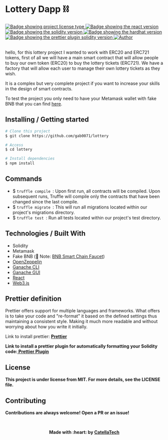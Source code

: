 <h1 aling="center">Lottery Dapp ⛓</h1>

  <a href="https://github.com/maurodesouza/profile-readme-generator/blob/master/LICENSE.md" target="_blank">
    <img alt="Badge showing project license type" src="https://img.shields.io/github/license/maurodesouza/profile-readme-generator?color=f85149">
  </a>

  <a href="#" target="_blank">
    <img src="https://img.shields.io/badge/React-18.1.0-45b8d8?style=flat-square" alt="Badge showing the react version"/>
  </a>

  <a href="#" target="_blank">
    <img src="https://img.shields.io/badge/Solidity-%5E8.0.4-363636?style=flat-square" alt="Badge showing the solidity version"/>
  </a>

  <a href="#" target="_blank">
    <img src="https://img.shields.io/badge/truffle-5.4.5-F0E8E0??style=flat-square" alt="Badge showing the hardhat version"/>
  </a>

  <a href="https://www.npmjs.com/package/prettier-plugin-solidity" target="_blank">
    <img src="https://img.shields.io/badge/prettier%20plugin%20solidity-1.0.0-pink.svg" alt="Badge showing the prettier plugin solidity version"/>
  </a>

  <a href="https://github.com/gab0071" target="_blank">
    <img alt="Author" src="https://img.shields.io/badge/made%20by-CatellaTech-blueviolet?style=flat-square">
  </a>
 

  <br>
  <br>

hello, for this lottery project I wanted to work with ERC20 and ERC721 tokens, first of all we will have a main smart contract that will allow people to buy our own token (ERC20) to buy the lottery tickets (ERC721). We have a factory that will allow each user to manage their own lottery tickets as they wish.

It is a complex but very complete project if you want to increase your skills in the design of smart contracts.

To test the project you only need to have your Metamask wallet with fake BNB that you can find <a href="https://testnet.bnbchain.org/faucet-smart">here</a>.


<h2> Installing / Getting started </h2>

```bash
# Clone this project
$ git clone https://github.com/gab0071/lottery

# Access
$ cd lottery

# Install dependencies
$ npm install

``` 

<h2>Commands</h2>

- $ `truffle compile `: Upon first run, all contracts will be compiled. Upon subsequent runs, Truffle will compile only the contracts that have been changed since the last compile.
- $ `truffle migrate `: This will run all migrations located within our project's migrations directory.
- $ `truffle test `: Run all tests located within our project's test directory.

<h2> Technologies / Built With </h2>

- Solidity
- Metamask
- Fake BNB (🚨 Note: <a href="https://testnet.bnbchain.org/faucet-smart"> BNB Smart Chain Faucet</a>)
- <a href="https://www.npmjs.com/package/@openzeppelin/contracts"> OpenZeppelin </a>
- <a href="https://www.npmjs.com/package/ganache?activeTab=readme"> Ganache CLI </a>
- <a href="https://trufflesuite.com/ganache/"> Ganache GUI </a>
- <a href="https://pt-br.reactjs.org/">React</a>
- <a href="https://web3js.readthedocs.io/en/v1.8.1/"> Web3.js </a>


<h2>Prettier definition </h2>
<p> Prettier offers support for multiple languages and frameworks. What <Prettier> offers is to take your code and "re-format" it based on the defined settings thus maintaining a consistent style. Making it much more readable and without worrying about how you write it initially.</p>

<p>  Link to install prettier: <a href="https://prettier.io/docs/en/install.html"><strong> Prettier<strong></a></p>

<p>Link to install a prettier plugin for automatically formatting your Solidity code:<a href="https://www.npmjs.com/package/prettier-plugin-solidity"><strong> Prettier Plugin <strong></a></p>

<h2>License</h2>

<p>This project is under license from MIT. For more details, see the LICENSE file.</p>

<h2>Contributing</h2>
<p> Contributions are always welcome! Open a PR or an issue!</p>

<br>

<p align="center">Made with :heart: by <a href="https://github.com/gab0071" target="_blank">CatellaTech</a></p>